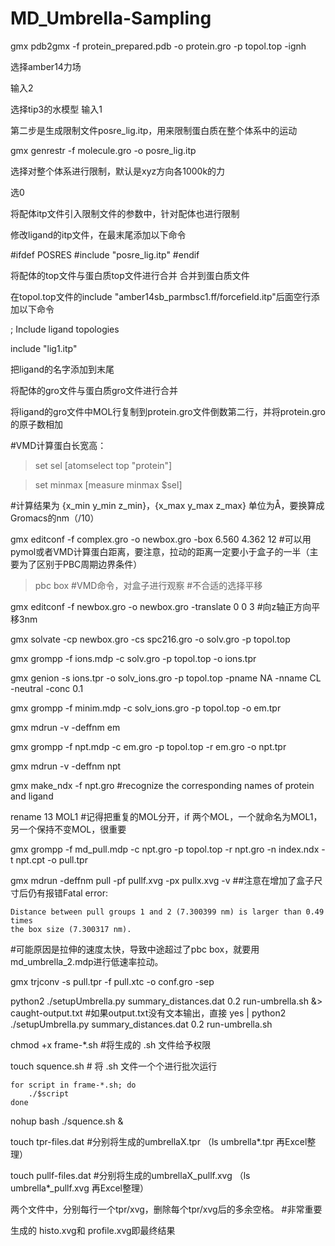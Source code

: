 # MD_Umbrella-Sampling

gmx pdb2gmx -f protein_prepared.pdb -o protein.gro -p topol.top -ignh

  选择amber14力场
  
输入2
  
  选择tip3的水模型
输入1
  
  第二步是生成限制文件posre_lig.itp，用来限制蛋白质在整个体系中的运动

gmx genrestr -f molecule.gro -o posre_lig.itp
  
  选择对整个体系进行限制，默认是xyz方向各1000k的力

选0

  将配体itp文件引入限制文件的参数中，针对配体也进行限制

修改ligand的itp文件，在最末尾添加以下命令  

#ifdef POSRES
#include "posre_lig.itp"
#endif

  将配体的top文件与蛋白质top文件进行合并 合并到蛋白质文件

在topol.top文件的include "amber14sb_parmbsc1.ff/forcefield.itp"后面空行添加以下命令

; Include ligand topologies

include "lig1.itp"

把ligand的名字添加到末尾

  将配体的gro文件与蛋白质gro文件进行合并

将ligand的gro文件中MOL行复制到protein.gro文件倒数第二行，并将protein.gro的原子数相加

#VMD计算蛋白长宽高：
>set sel [atomselect top "protein"]

>set minmax [measure minmax $sel]

#计算结果为 {x_min y_min z_min}，{x_max y_max z_max} 单位为Å，要换算成Gromacs的nm（/10）

gmx editconf -f complex.gro -o newbox.gro -box 6.560 4.362 12  #可以用pymol或者VMD计算蛋白距离，要注意，拉动的距离一定要小于盒子的一半（主要为了区别于PBC周期边界条件）

> pbc box #VMD命令，对盒子进行观察
#不合适的选择平移

gmx editconf -f newbox.gro -o newbox.gro  -translate 0 0 3 #向z轴正方向平移3nm

gmx solvate -cp newbox.gro -cs spc216.gro -o solv.gro -p topol.top

gmx grompp -f ions.mdp -c solv.gro -p topol.top -o ions.tpr

gmx genion -s ions.tpr -o solv_ions.gro -p topol.top -pname NA -nname CL -neutral -conc 0.1

gmx grompp -f minim.mdp -c solv_ions.gro -p topol.top -o em.tpr

gmx mdrun -v -deffnm em

gmx grompp -f npt.mdp -c em.gro -p topol.top -r em.gro -o npt.tpr

gmx mdrun -v -deffnm npt

gmx make_ndx -f npt.gro #recognize the corresponding names of protein and ligand
                     
rename 13 MOL1    #记得把重复的MOL分开，if 两个MOL，一个就命名为MOL1，另一个保持不变MOL，很重要


gmx grompp -f md_pull.mdp -c npt.gro -p topol.top -r npt.gro -n index.ndx -t npt.cpt -o pull.tpr

gmx mdrun -deffnm pull -pf pullf.xvg -px pullx.xvg -v 
##注意在增加了盒子尺寸后仍有报错Fatal error:
```
Distance between pull groups 1 and 2 (7.300399 nm) is larger than 0.49 times
the box size (7.300317 nm).
```
#可能原因是拉伸的速度太快，导致中途超过了pbc box，就要用md_umbrella_2.mdp进行低速率拉动。

gmx trjconv -s pull.tpr -f pull.xtc -o conf.gro -sep

python2 ./setupUmbrella.py summary_distances.dat 0.2 run-umbrella.sh &> caught-output.txt   #如果output.txt没有文本输出，直接 yes | python2 ./setupUmbrella.py summary_distances.dat 0.2 run-umbrella.sh

chmod +x frame-*.sh  #将生成的 .sh 文件给予权限

touch  squence.sh  # 将 .sh 文件一个个进行批次运行

```
for script in frame-*.sh; do
    ./$script
done
```
nohup bash ./squence.sh &



touch tpr-files.dat    #分别将生成的umbrellaX.tpr （ls umbrella*.tpr 再Excel整理）

touch pullf-files.dat  #分别将生成的umbrellaX_pullf.xvg （ls umbrella*_pullf.xvg 再Excel整理）


两个文件中，分别每行一个tpr/xvg，删除每个tpr/xvg后的多余空格。  #非常重要

生成的 histo.xvg和 profile.xvg即最终结果


